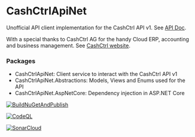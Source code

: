 # CashCtrlApiNet

Unofficial API client implementation for the CashCtrl API v1. See [API Doc](https://app.cashctrl.com/static/help/en/api/index.html).

With a special thanks to CashCtrl AG for the handy Cloud ERP, accounting and business management. See [CashCtrl website](https://cashctrl.com/).

### Packages

- CashCtrlApiNet: Client service to interact with the CashCtrl API v1
- CashCtrlApiNet.Abstractions: Models, Views and Enums used for the API
- CashCtrlApiNet.AspNetCore: Dependency injection in ASP.NET Core

[![BuildNuGetAndPublish](https://github.com/AMANDA-Technology/CashCtrlApiNet/actions/workflows/main.yml/badge.svg)](https://github.com/AMANDA-Technology/CashCtrlApiNet/actions/workflows/main.yml)

[![CodeQL](https://github.com/AMANDA-Technology/CashCtrlApiNet/actions/workflows/codeql-analysis.yml/badge.svg)](https://github.com/AMANDA-Technology/CashCtrlApiNet/actions/workflows/codeql-analysis.yml)

[![SonarCloud](https://github.com/AMANDA-Technology/CashCtrlApiNet/actions/workflows/sonar-analysis.yml/badge.svg)](https://github.com/AMANDA-Technology/CashCtrlApiNet/actions/workflows/sonar-analysis.yml)
